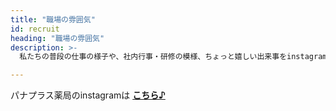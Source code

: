 ```yaml
---
title: "職場の雰囲気"
id: recruit
heading: "職場の雰囲気"
description: >-
  私たちの普段の仕事の様子や、社内行事・研修の模様、ちょっと嬉しい出来事をinstagramに投稿しています。フォロー大歓迎です^^/

---
```


パナプラス薬局のinstagramは [**こちら♪**](https://www.instagram.com/panapluspharmacy/)
